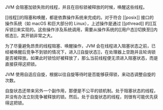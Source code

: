 JVM 会阻塞加锁失败的线程，并且在目标锁被释放的时候，唤醒这些线程。

[[线程]]的阻塞和唤醒，都是依靠操作系统来完成的。对于符合 [[posix]] 接口的操作系统（如 macOS 和巨大部分的 Linux），上述操作是通过 [[pthread]] 的[[互斥锁]]来实现的。这些操作涉及系统调用，需要从操作系统的[[用户态]]切换至[[内核态]]，其开销非常之大。

为了尽量避免昂贵的线程阻塞、唤醒操作，JVM 会在线程进入阻塞状态之前，已经被唤醒后竞争不到锁的情况下，进入[[自旋状态]]，在处理器上空跑并且轮询锁是否被释放。如果此时锁恰好被释放了，那么当前线程便无须进入阻塞状态，而是直接获得这把锁。

JVM 使用自适应自旋，根据以往自旋等待时是否能够获得锁，来动态调整自旋的次数。

自旋状态还带来另外一个副作用，那便是不公平的锁机制。处于阻塞状态的线程，并没有办法立刻竞争被释放的锁。然后。处于自旋状态的线程，则很有可能优先获得这把锁。